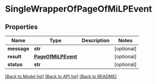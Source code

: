 # SingleWrapperOfPageOfMiLPEvent

## Properties
Name | Type | Description | Notes
------------ | ------------- | ------------- | -------------
**message** | **str** |  | [optional] 
**result** | [**PageOfMiLPEvent**](PageOfMiLPEvent.md) |  | [optional] 
**status** | **str** |  | [optional] 

[[Back to Model list]](../README.md#documentation-for-models) [[Back to API list]](../README.md#documentation-for-api-endpoints) [[Back to README]](../README.md)

